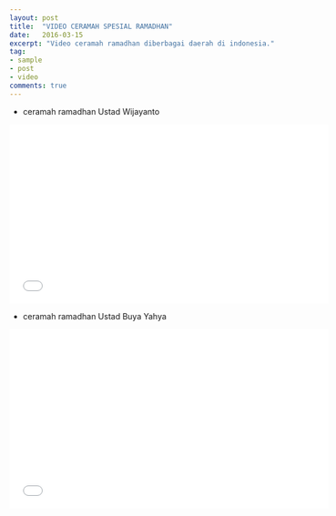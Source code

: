 ```yaml
---
layout: post
title:  "VIDEO CERAMAH SPESIAL RAMADHAN"
date:   2016-03-15
excerpt: "Video ceramah ramadhan diberbagai daerah di indonesia."
tag:
- sample
- post
- video
comments: true
---
```

* ceramah ramadhan Ustad Wijayanto

<iframe width="560" height="315" src="//www.youtube.com/embed/jx_S9aAK78k" frameborder="0"></iframe>

* ceramah ramadhan Ustad Buya Yahya

<iframe width="560" height="315" src="//www.youtube.com/embed/w-Sb9YjwRU8" frameborder="0"></iframe>

